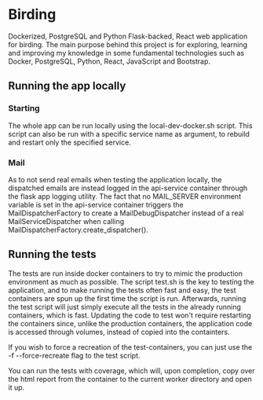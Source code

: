 # Birding

Dockerized, PostgreSQL and Python Flask-backed, React web application for
birding. The main purpose behind this project is for exploring, learning and
improving my knowledge in some fundamental technologies such as Docker,
PostgreSQL, Python, React, JavaScript and Bootstrap.

## Running the app locally

### Starting

The whole app can be run locally using the local-dev-docker.sh script. This
script can also be run with a specific service name as argument, to rebuild and
restart only the specified service.

### Mail

As to not send real emails when testing the application locally, the dispatched
emails are instead logged in the api-service container through the flask
app logging utility. The fact that no MAIL\_SERVER environment variable is set
in the api-service container triggers the MailDispatcherFactory to
create a MailDebugDispatcher instead of a real MailServiceDispatcher when
calling MailDispatcherFactory.create\_dispatcher().

## Running the tests

The tests are run inside docker containers to try to mimic the production
environment as much as possible. The script test.sh is the key to testing the
application, and to make running the tests often fast and easy, the test
containers are spun up the first time the script is run. Afterwards, running
the test script will just simply execute all the tests in the already running
containers, which is fast. Updating the code to test won't require restarting
the containers since, unlike the production containers, the application code
is accessed through volumes, instead of copied into the containters.

If you wish to force a recreation of the test-containers, you can just use the
-f --force-recreate flag to the test script.

You can run the tests with coverage, which will, upon completion, copy over the
html report from the container to the current worker directory and open it up.
